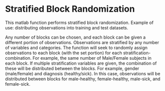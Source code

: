 # Stratified Block Randomization
This matlab function performs stratified block randomization.
Example of use: distributing observations into training and test datasets.

Any number of blocks can be chosen, and each block can be given a different portion of observations.
Observations are stratified by any number of variables and categories. The function will seek to randomly assign observations to each block (with the set portion) for each stratification-combination. For example, the same number of Male/Female subjects in each block.
If multiple stratification variables are given, the combination of these will be distributed between the blocks. For example, gender (male/female) and diagnosis (healthy/sick). In this case, observations will be distributed between blocks for male-healthy, female-healthy, male-sick, and female-sick.